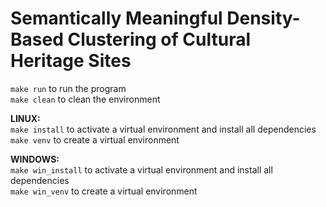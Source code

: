 # Semantically Meaningful Density-Based Clustering of Cultural Heritage Sites

`make run` to run the program \
`make clean` to clean the environment

**LINUX:** \
`make install` to activate a virtual environment and install all dependencies \
`make venv` to create a virtual environment

**WINDOWS:** \
`make win_install` to activate a virtual environment and install all dependencies \
`make win_venv` to create a virtual environment
